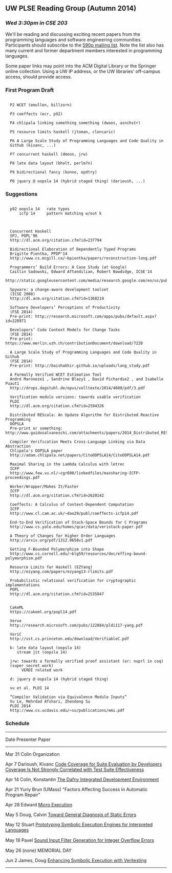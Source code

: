 ## UW PLSE Reading Group (Autumn 2014)

### *Wed 3:30pm in CSE 203*

We'll be reading and discussing exciting recent papers from the programming
languages and software engineering communities.  Participants should
subscribe to the [590p mailing
list](https://mailman.cs.washington.edu/mailman/listinfo/cse590n). Note the
list also has many current and former department members interested in
programming languages.

Some paper links may point into the ACM Digital Library or the
Springer online collection. Using a UW IP address, or the UW
libraries' off-campus access, should provide access.

### First Program Draft

```

  P2 WCET (emullen, billzorn)

  P3 coeffects (ecr, p92)

  P4 chlipala linking something something (dwoos, asnchstr)

  P5 resource limits haskell (jtoman, cloncaric)

  P6 A Large Scale Study of Programming Languages and Code Quality in
  Github (kivanc, ...)

  P7 concurrent haskell (dmoon, jrw)

  P8 late data layout (bholt, perlm?n)

  P9 bidirectional fancy (konne, epdtry)

  P0 jquery @ oopsla 14 (hybrid staged thing) (darioush, ...)

```

### Suggestions

```

  p92 oopsla 14   rate types
      icfp 14     pattern matching w/out k

  

  Concurrent Haskell
  SPJ, POPL'96
  http://dl.acm.org/citation.cfm?id=237794

  Bidirectional Elaboration of Dependently Typed Programs
  Brigitte Pientka, PPDP'14
  http://www.cs.mcgill.ca/~bpientka/papers/reconstruction-long.pdf

  Programmers’ Build Errors: A Case Study (at Google)
  Caitlin Sadowski, Edward Aftandilian, Robert Bowdidge, ICSE'14
  http://static.googleusercontent.com/media/research.google.com/en/us/pubs/archive/42184.pdf

  Spyware: a change-aware development toolset
  (ICSE 2008)
  http://dl.acm.org/citation.cfm?id=1368219

  Software Developers’ Perceptions of Productivity
  (FSE 2014)
  Pre-print: http://research.microsoft.com/apps/pubs/default.aspx?id=228971

  Developers’ Code Context Models for Change Tasks
  (FSE 2014)
  Pre-print: https://www.merlin.uzh.ch/contributionDocument/download/7220

  A Large Scale Study of Programming Languages and Code Quality in Github
  (FSE 2014)
  Pre-print: http://baishakhir.github.io/uploads/lang_study.pdf

  A Formally Verified WCET Estimation Tool
  André Maroneze1 , Sandrine Blazy1 , David Pichardie2 , and Isabelle Puaut1
  http://drops.dagstuhl.de/opus/volltexte/2014/4600/pdf/3.pdf

  Verification modulo versions: towards usable verification
  PLDI
  http://dl.acm.org/citation.cfm?id=2594326

  Distributed REScala: An Update Algorithm for Distributed Reactive Programming
  OOPSLA
  Pre-print or something: http://www.guidosalvaneschi.com/attachments/papers/2014_Distributed_REScala_An_Update_Algorithm_for_Distributed_Reactive_Programming_pdf.pdf

  Compiler Verification Meets Cross-Language Linking via Data Abstraction
  Chlipala's OOPSLA paper
  http://adam.chlipala.net/papers/CitoOOPSLA14/CitoOOPSLA14.pdf
  
  Maximal Sharing in the Lambda Calculus with letrec
  ICFP
  http://www.few.vu.nl/~cgr600/linkedfiles/maxsharing-ICFP-proceedings.pdf
  
  Worker/Wrapper/Makes It/Faster
  ICFP
  http://dl.acm.org/citation.cfm?id=2628142
  
  Coeffects: A Calculus of Context-Dependent Computation
  ICFP
  http://www.cl.cam.ac.uk/~dao29/publ/coeffects-icfp14.pdf

  End-to-End Verification of Stack-Space Bounds for C Programs
  http://www.cs.yale.edu/homes/qcar/data/veristack-paper.pdf

  A Theory of Changes for Higher Order Languages
  http://arxiv.org/pdf/1312.0658v1.pdf

  Getting F-Bounded Polymorphism into Shape
  http://www.cs.cornell.edu/~blg59/resources/doc/effing-bound-polymorphism.pdf

  Resource Limits for Haskell (EZYang)
  http://ezyang.com/papers/ezyang13-rlimits.pdf

  Probabilistic relational verification for cryptographic implementations
  POPL
  http://dl.acm.org/citation.cfm?id=2535847

 
  CakeML
  https://cakeml.org/popl14.pdf
  
  Verve
  http://research.microsoft.com/pubs/122884/pldi117-yang.pdf

  VeriC
  http://vst.cs.princeton.edu/download/VerifiableC.pdf

  b: late data layout (oopsla 14)
     stream jit (oopsla 14)

  jrw: towards a formally verified proof assistant (or: nuprl in coq)
  (super secret work)
       VERDI related work

  d: jquery @ oopsla 14 (hybrid staged thing)
     
  vu et al. PLDI 14
  
  “Compiler Validation via Equivalence Modulo Inputs”
  Vu Le, Mehrdad Afshari, Zhendong Su
  PLDI 2014
  http://www.cs.ucdavis.edu/~su/publications/emi.pdf

```


### Schedule

[CODECOVER1]: http://research.engr.oregonstate.edu/hci/sites/research.engr.oregonstate.edu.hci/files/papers/gopinath2014code_1.pdf
[CODECOVER2]: http://www.linozemtseva.com/research/2014/icse/coverage/coverage_paper.pdf
[DAFNY]:      http://research.microsoft.com/en-us/um/people/leino/papers/krml236.pdf
[UEXEC]:      http://research.microsoft.com/en-us/um/people/pg/public_psfiles/icse2014.pdf
[GENDIAG]:    http://www.cs.cornell.edu/andru/papers/diagnostic/popl14.pdf
[SYMINTERP]:  http://dslab.epfl.ch/pubs/chef.pdf
[SOUNDINT]:   http://people.csail.mit.edu/fanl/papers/sift-popl14.pdf
[SYMVERI]:    http://users.ece.cmu.edu/~aavgerin/papers/veritesting-icse-2014.pdf

---------------------------------------------------------------------------------------------
Date        Presenter                 Paper
----------  ------------------------  -------------------------------------------------------
Mar 31      Colin                     Organization

Apr  7      Darioush, Kivanc          [Code Coverage for Suite Evaluation by Developers][CODECOVER1]<br />
                                      [Coverage Is Not Strongly Correlated with Test Suite Effectiveness][CODECOVER2]

Apr 14      Colin, Konstantin         [The Dafny Integrated Development Environment][DAFNY]

Apr 21      Yuriy Brun (UMass)        "Factors Affecting Success in Automatic Program Repair"

Apr 28      Edward                    [Micro Execution][UEXEC]

May  5      Doug, Calvin              [Toward General Diagnosis of Static Errors][GENDIAG]

May 12      Stuart                    [Prototyping Symbolic Execution Engines for Interpreted Languages][SYMINTERP]

May 19      Pavel                     [Sound Input Filter Generation for Integer Overﬂow Errors][SOUNDINT]

May 26      (none)                    MEMORIAL DAY

Jun  2      James, Doug               [Enhancing Symbolic Execution with Veritesting][SYMVERI]

---------------------------------------------------------------------------------------------
